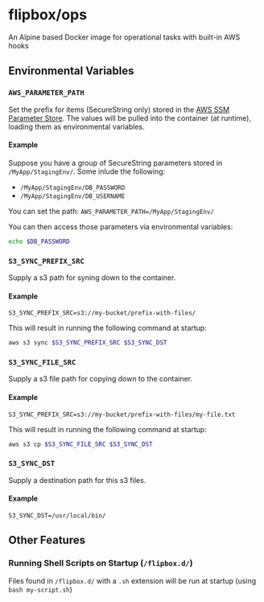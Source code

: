 # flipbox/ops 
An Alpine based Docker image for operational tasks with built-in AWS hooks

## Environmental Variables
### `AWS_PARAMETER_PATH`
Set the prefix for items (SecureString only) stored in the [AWS SSM Parameter Store](https://docs.aws.amazon.com/systems-manager/latest/userguide/systems-manager-parameter-store.html). The values will be pulled into the container (at runtime), loading them as environmental variables.

#### Example
Suppose you have a group of SecureString parameters stored in `/MyApp/StagingEnv/`. Some inlude the following:
- `/MyApp/StagingEnv/DB_PASSWORD`
- `/MyApp/StagingEnv/DB_USERNAME`

You can set the path: `AWS_PARAMETER_PATH=/MyApp/StagingEnv/`

You can then access those parameters via environmental variables:
```bash
echo $DB_PASSWORD
```

### `S3_SYNC_PREFIX_SRC`
Supply a s3 path for syning down to the container.

#### Example
`S3_SYNC_PREFIX_SRC=s3://my-bucket/prefix-with-files/`

This will result in running the following command at startup:
```bash
aws s3 sync $S3_SYNC_PREFIX_SRC $S3_SYNC_DST
```

### `S3_SYNC_FILE_SRC`
Supply a s3 file path for copying down to the container.

#### Example
`S3_SYNC_PREFIX_SRC=s3://my-bucket/prefix-with-files/my-file.txt`

This will result in running the following command at startup:
```bash
aws s3 cp $S3_SYNC_FILE_SRC $S3_SYNC_DST
```

### `S3_SYNC_DST`
Supply a destination path for this s3 files.

#### Example
`S3_SYNC_DST=/usr/local/bin/`

## Other Features

### Running Shell Scripts on Startup (`/flipbox.d/`)
Files found in `/flipbox.d/` with a `.sh` extension will be run at startup (using `bash my-script.sh`)
